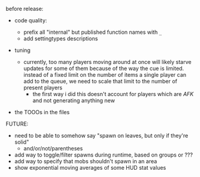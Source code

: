 before release:
* code quality:
  * prefix all "internal" but published function names with `_`
  * add settingtypes descriptions

* tuning
  * currently, too many players moving around at once will likely starve updates for some of them because of the way
    the cue is limited. instead of a fixed limit on the number of items a single player can add to the queue, we need
    to scale that limit to the number of present players
    * the first way i did this doesn't account for players which are *AFK* and not generating anything new

* the TOOOs in the files


FUTURE:
* need to be able to somehow say "spawn on leaves, but only if they're solid"
  * and/or/not/parentheses
* add way to toggle/filter spawns during runtime, based on groups or ???
* add way to specify that mobs shouldn't spawn in an area
* show exponential moving averages of some HUD stat values
